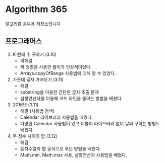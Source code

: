 # Algorithm 365
알고리즘 공부용 저장소입니다

## 프로그래머스

1. K 번째 수 구하기 (3.10)
    * 미해결
    * 퀵 정렬을 사용한 풀이가 인상적이었다.
    * Arrays.copyOfRange 사용법에 대해 알 수 있었다.
2. 가운데 글자 가져오기 (3.11)
    * 해결
    * substring을 이용한 간단한 글자 추출 문제
    * 삼항연산자를 이용해 코드 라인을 줄이는 방법을 배웠다.
3. 2016년 (3.11)
    * 해결 (사용법 검색)
    * Calendar 라이브러리 사용법을 배웠다.
    * 다양한 Calendar 사용법이 있고 더불어 라이브러리 없이 날짜 구하는 방법도 배웠다.
4. 두 정수 사이의 합 (3.12)
    * 해결
    * 등차수열의 합 공식으로 푸는 방법을 배웠다.
    * Math.min, Math.max 사용, 삼항연산자 사용법을 배웠다.
